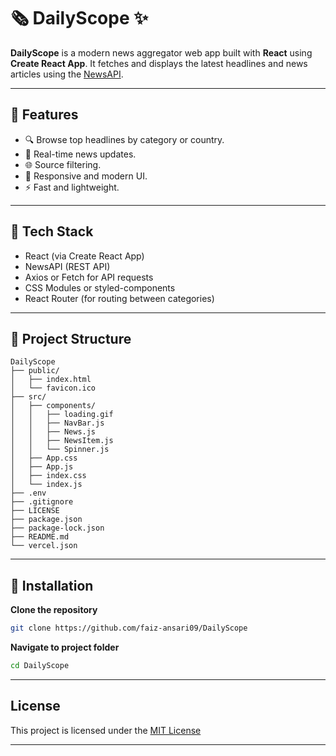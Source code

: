 # 🗞️ DailyScope ✨

**DailyScope** is a modern news aggregator web app built with **React** using **Create React App**. It fetches and displays the latest headlines and news articles using the [NewsAPI](https://newsapi.org/).

---

## 🚀 Features

- 🔍 Browse top headlines by category or country.
- 📰 Real-time news updates.
- 🌐 Source filtering.
- 🎨 Responsive and modern UI.
- ⚡ Fast and lightweight.

---

## 🧰 Tech Stack

- React (via Create React App)
- NewsAPI (REST API)
- Axios or Fetch for API requests
- CSS Modules or styled-components
- React Router (for routing between categories)

---

## 📁 Project Structure

```
DailyScope
├── public/
│   ├── index.html
│   └── favicon.ico
├── src/
│   ├── components/
│   │   ├── loading.gif
│   │   ├── NavBar.js
│   │   ├── News.js
│   │   ├── NewsItem.js
│   │   └── Spinner.js
│   ├── App.css
│   ├── App.js
│   ├── index.css
│   └── index.js
├── .env
├── .gitignore
├── LICENSE
├── package.json
├── package-lock.json
├── README.md
└── vercel.json
```

---

## 🔧 Installation

 **Clone the repository**
   ```bash
   git clone https://github.com/faiz-ansari09/DailyScope
   ```
   **Navigate to project folder**
   ```bash
   cd DailyScope
   ```

---

## License

This project is licensed under the [MIT License](https://github.com/faiz-ansari09/DailyScope/blob/master/LICENSE)

---
